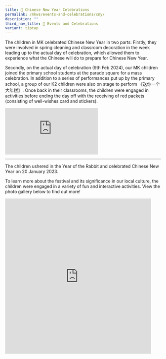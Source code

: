 ```yaml
---
title: 🍊 Chinese New Year Celebrations
permalink: /mkws/events-and-celebrations/cny/
description: ""
third_nav_title: 🎉 Events and Celebrations
variant: tiptap
---
```

<p>The children in MK celebrated Chinese New Year in two parts: Firstly,
they were involved in spring cleaning and classroom decoration in the week
leading up to the actual day of celebration, which allowed them to experience
what the Chinese will do to prepare for Chinese New Year.</p>
<p>Secondly, on the actual day of celebration (9th Feb 2024), our MK children
joined the primary school students at the parade square for a mass celebration.
In addition to a series of performances put up by the primary school, a
group of our K2 children were also on stage to perform 《送你一个大年糕》. Once
back in their classrooms, the children were engaged in activities before
ending the day off with the receiving of red packets (consisting of well-wishes
card and stickers).</p>
<div class="iframe-wrapper">
<iframe allowfullscreen="true" frameborder="0" src="https://docs.google.com/presentation/d/e/2PACX-1vSQ5jZDWW9BI9Bnpy1Wh3YfR59OnBJbRtaWil6Hdioy7XOvYN7-xAiJFtMeoWudEvljFpsNDnBS8AtM/embed?start=true&amp;loop=true&amp;delayms=3000"></iframe>
</div>
<hr>
<p>The children ushered in the Year of the Rabbit and celebrated Chinese
New Year on 20 January 2023.</p>
<p>To learn more about the festival and its significance in our local culture,
the children were engaged in a variety of fun and interactive activities.
View the photo gallery below to find out more!</p>
<div class="iframe-wrapper">
<iframe height="501" width="472" allowfullscreen="true" frameborder="0" src="https://docs.google.com/presentation/d/e/2PACX-1vRM3hsUOP2qUt2mlq-HqbUkBAmLLwSdfOk4ESVCSETnGgFO_TWwkxL0R_E7p793tvujlwsFP8vPYDd3/embed?start=true&amp;loop=true&amp;delayms=3000"></iframe>
</div>
<p></p>